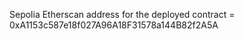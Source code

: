 Sepolia Etherscan address for the deployed contract =  0xA1153c587e18f027A96A18F31578a144B82f2A5A


